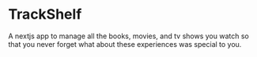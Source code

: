 # TrackShelf

A nextjs app to manage all the books, movies, and tv shows you watch so that you never forget what about these experiences was special to you.